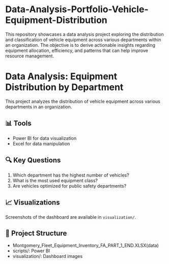 # Data-Analysis-Portfolio-Vehicle-Equipment-Distribution
This repository showcases a data analysis project exploring the distribution and classification of vehicle equipment across various departments within an organization. The objective is to derive actionable insights regarding equipment allocation, efficiency, and patterns that can help improve resource management.

# Data Analysis: Equipment Distribution by Department  

This project analyzes the distribution of vehicle equipment across various departments in an organization.  

## 📊 Tools  
- Power BI for data visualization  
- Excel for data manipulation  

## 🔍 Key Questions  
1. Which department has the highest number of vehicles?  
2. What is the most used equipment class?  
3. Are vehicles optimized for public safety departments?  

## 📈 Visualizations  
Screenshots of the dashboard are available in `visualization/`.  

## 📂 Project Structure  
- Montgomery_Fleet_Equipment_Inventory_FA_PART_1_END.XLSX(data) 
- scripts/: Power BI   
- visualization/: Dashboard images  

